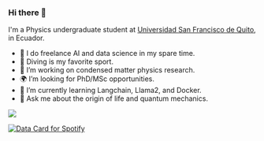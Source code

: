 ### Hi there 👋

I'm a Physics undergraduate student at [Universidad San Francisco de Quito](https://www.usfq.edu.ec/en/undergraduate-programs/physics), in Ecuador.


- :space_invader: I do freelance AI and data science in my spare time.
- :diving_mask: Diving is my favorite sport.
- 🔭 I’m working on condensed matter physics research. 
- :earth_africa: I’m looking for PhD/MSc opportunities.
- 🌱 I’m currently learning Langchain, Llama2, and Docker.
- 💬 Ask me about the origin of life and quantum mechanics.
<!--
**jezur/jezur** is a ✨ _special_ ✨ repository because its `README.md` (this file) appears on your GitHub profile.

Here are some ideas to get you started:

- 🔭 I’m currently working on ...
- 🌱 I’m currently learning ...
- 👯 I’m looking to collaborate on ...
- 🤔 I’m looking for help with ...
- 💬 Ask me about ...
- 📫 How to reach me: ...
- 😄 Pronouns: ...
- ⚡ Fun fact: ...
-->

![](https://komarev.com/ghpvc/?username=jezur&abbreviated=true)

<a href="https://data-card-for-spotify.herokuapp.com/card?user_id=31h6fno4tiyvkgz755zsjwxryuyy">
  <img src="https://data-card-for-spotify.herokuapp.com/api/card?user_id=31h6fno4tiyvkgz755zsjwxryuyy&limit=3&hide_title=1" alt="Data Card for Spotify">
</a>

